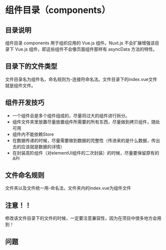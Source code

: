 # 组件目录（components）

## 目录说明

组件目录 components 用于组织应用的 Vue.js 组件。Nuxt.js 不会扩展增强该目录下 Vue.js 组件，即这些组件不会像页面组件那样有 asyncData 方法的特性。


## 目录下的文件类型

文件目录名为组件名，命名规则为-连接符命名法。文件目录下的index.vue文件就是组件文件。


## 组件开发技巧

- 一个组件会是多个组件组成的，尽量将过大的组件进行拆分。
- 组件文件夹里放置尽量放置组件所需要的所有东西，尽量做到拷贝组件，随处可用
- 组件内不能依赖Store
- 在数据传递的时候，尽量需要做到数据的完整性（传进来的是什么数据，传出去的应该就是数据的详情）
- 在封装高阶组件（对elementUI组件的二次封装）的时候，尽量要保留原有的API


## 文件命名规则

文件夹以及文件统一用-命名法，文件夹内的index.vue为组件文件


## 注意！！

修改该文件目录下的文件的时候，一定要注意兼容性，因为在项目中很多地方会用到！

## 问题


